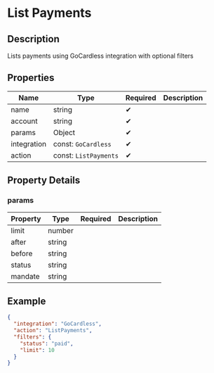 # List Payments

## Description

Lists payments using GoCardless integration with optional filters

## Properties

| Name        | Type                  | Required | Description |
| ----------- | --------------------- | -------- | ----------- |
| name        | string                | ✔       |             |
| account     | string                | ✔       |             |
| params      | Object                | ✔       |             |
| integration | const: `GoCardless`   | ✔       |             |
| action      | const: `ListPayments` | ✔       |             |

## Property Details

### params

| Property | Type   | Required | Description |
| -------- | ------ | -------- | ----------- |
| limit    | number |          |             |
| after    | string |          |             |
| before   | string |          |             |
| status   | string |          |             |
| mandate  | string |          |             |

## Example

```json
{
  "integration": "GoCardless",
  "action": "ListPayments",
  "filters": {
    "status": "paid",
    "limit": 10
  }
}
```
